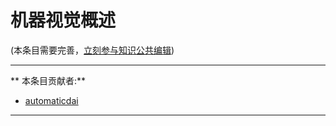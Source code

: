 # 机器视觉概述

(本条目需要完善，[立刻参与知识公共编辑](/how-to-contribute/))

---

** 本条目贡献者:**

- [automaticdai](https://github.com/automaticdai)

---
